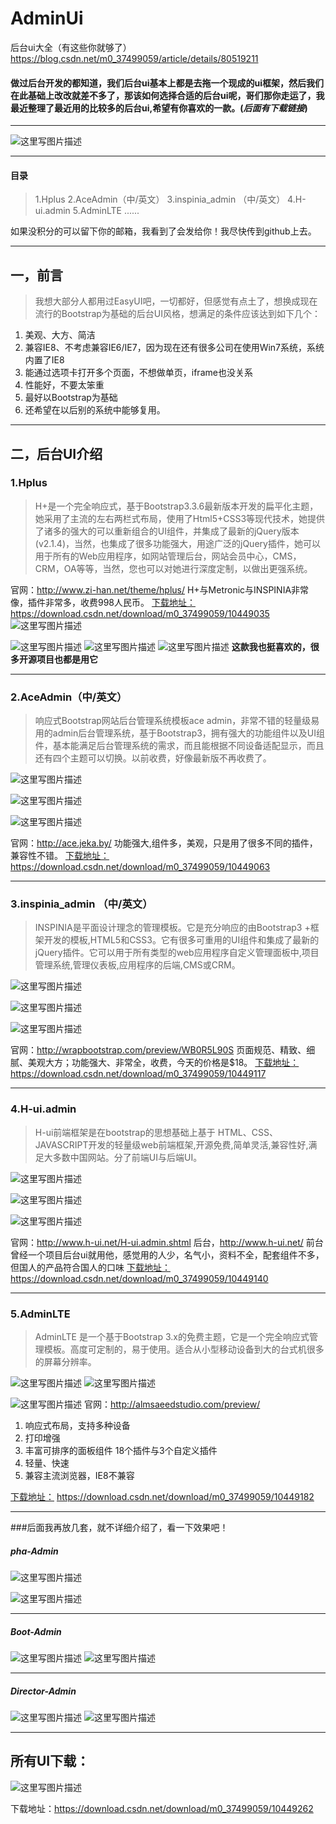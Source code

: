# AdminUi
后台ui大全（有这些你就够了）https://blog.csdn.net/m0_37499059/article/details/80519211



#### 做过后台开发的都知道，我们后台ui基本上都是去拖一个现成的ui框架，然后我们在此基础上改改就差不多了，那该如何选择合适的后台ui呢，哥们那你走运了，我最近整理了最近用的比较多的后台ui,希望有你喜欢的一款。(*后面有下载链接*)
---
![这里写图片描述](https://img-blog.csdn.net/20180531092721616?watermark/2/text/aHR0cHM6Ly9ibG9nLmNzZG4ubmV0L20wXzM3NDk5MDU5/font/5a6L5L2T/fontsize/400/fill/I0JBQkFCMA==/dissolve/70)

---
#### 目录
> 1.Hplus
> 2.AceAdmin（中/英文）
> 3.inspinia_admin （中/英文）
> 4.H-ui.admin
> 5.AdminLTE
> ......

如果没积分的可以留下你的邮箱，我看到了会发给你！我尽快传到github上去。

---
## 一，前言
 >我想大部分人都用过EasyUI吧，一切都好，但感觉有点土了，想换成现在流行的Bootstrap为基础的后台UI风格，想满足的条件应该达到如下几个：
1. 美观、大方、简洁
2. 兼容IE8、不考虑兼容IE6/IE7，因为现在还有很多公司在使用Win7系统，系统内置了IE8
3. 能通过选项卡打开多个页面，不想做单页，iframe也没关系
4. 性能好，不要太笨重
5. 最好以Bootstrap为基础
6. 还希望在以后别的系统中能够复用。

---

## 二，后台UI介绍
### 1.Hplus
>H+是一个完全响应式，基于Bootstrap3.3.6最新版本开发的扁平化主题，她采用了主流的左右两栏式布局，使用了Html5+CSS3等现代技术，她提供了诸多的强大的可以重新组合的UI组件，并集成了最新的jQuery版本(v2.1.4)，当然，也集成了很多功能强大，用途广泛的jQuery插件，她可以用于所有的Web应用程序，如网站管理后台，网站会员中心，CMS，CRM，OA等等，当然，您也可以对她进行深度定制，以做出更强系统。

官网：http://www.zi-han.net/theme/hplus/
H+与Metronic与INSPINIA非常像，插件非常多，收费998人民币。
[下载地址：](https://download.csdn.net/download/m0_37499059/10449035) https://download.csdn.net/download/m0_37499059/10449035
![这里写图片描述](https://img-blog.csdn.net/20180531092832859?watermark/2/text/aHR0cHM6Ly9ibG9nLmNzZG4ubmV0L20wXzM3NDk5MDU5/font/5a6L5L2T/fontsize/400/fill/I0JBQkFCMA==/dissolve/70)

![这里写图片描述](https://img-blog.csdn.net/20180531093021792?watermark/2/text/aHR0cHM6Ly9ibG9nLmNzZG4ubmV0L20wXzM3NDk5MDU5/font/5a6L5L2T/fontsize/400/fill/I0JBQkFCMA==/dissolve/70)
![这里写图片描述](https://img-blog.csdn.net/20180531093122993?watermark/2/text/aHR0cHM6Ly9ibG9nLmNzZG4ubmV0L20wXzM3NDk5MDU5/font/5a6L5L2T/fontsize/400/fill/I0JBQkFCMA==/dissolve/70)
![这里写图片描述](https://img-blog.csdn.net/2018053109313370?watermark/2/text/aHR0cHM6Ly9ibG9nLmNzZG4ubmV0L20wXzM3NDk5MDU5/font/5a6L5L2T/fontsize/400/fill/I0JBQkFCMA==/dissolve/70)
**这款我也挺喜欢的，很多开源项目也都是用它**


---
### 2.AceAdmin（中/英文）
>响应式Bootstrap网站后台管理系统模板ace admin，非常不错的轻量级易用的admin后台管理系统，基于Bootstrap3，拥有强大的功能组件以及UI组件，基本能满足后台管理系统的需求，而且能根据不同设备适配显示，而且还有四个主题可以切换。以前收费，好像最新版不再收费了。

![这里写图片描述](https://img-blog.csdn.net/20180531094024965?watermark/2/text/aHR0cHM6Ly9ibG9nLmNzZG4ubmV0L20wXzM3NDk5MDU5/font/5a6L5L2T/fontsize/400/fill/I0JBQkFCMA==/dissolve/70)

![这里写图片描述](https://img-blog.csdn.net/20180531094416362?watermark/2/text/aHR0cHM6Ly9ibG9nLmNzZG4ubmV0L20wXzM3NDk5MDU5/font/5a6L5L2T/fontsize/400/fill/I0JBQkFCMA==/dissolve/70)

![这里写图片描述](https://img-blog.csdn.net/20180531094854452?watermark/2/text/aHR0cHM6Ly9ibG9nLmNzZG4ubmV0L20wXzM3NDk5MDU5/font/5a6L5L2T/fontsize/400/fill/I0JBQkFCMA==/dissolve/70)

官网：http://ace.jeka.by/
功能强大,组件多，美观，只是用了很多不同的插件，兼容性不错。
[下载地址：](https://download.csdn.net/download/m0_37499059/10449063) https://download.csdn.net/download/m0_37499059/10449063

---
### 3.inspinia_admin （中/英文）
>INSPINIA是平面设计理念的管理模板。它是充分响应的由Bootstrap3 +框架开发的模板,HTML5和CSS3。它有很多可重用的UI组件和集成了最新的jQuery插件。它可以用于所有类型的web应用程序自定义管理面板中,项目管理系统,管理仪表板,应用程序的后端,CMS或CRM。

![这里写图片描述](https://img-blog.csdn.net/20180531095257969?watermark/2/text/aHR0cHM6Ly9ibG9nLmNzZG4ubmV0L20wXzM3NDk5MDU5/font/5a6L5L2T/fontsize/400/fill/I0JBQkFCMA==/dissolve/70)

![这里写图片描述](https://img-blog.csdn.net/2018053109530657?watermark/2/text/aHR0cHM6Ly9ibG9nLmNzZG4ubmV0L20wXzM3NDk5MDU5/font/5a6L5L2T/fontsize/400/fill/I0JBQkFCMA==/dissolve/70)

![这里写图片描述](https://img-blog.csdn.net/20180531095315730?watermark/2/text/aHR0cHM6Ly9ibG9nLmNzZG4ubmV0L20wXzM3NDk5MDU5/font/5a6L5L2T/fontsize/400/fill/I0JBQkFCMA==/dissolve/70)

官网：http://wrapbootstrap.com/preview/WB0R5L90S
页面规范、精致、细腻、美观大方；功能强大、非常全，收费，今天的价格是$18。
[下载地址：](https://download.csdn.net/download/m0_37499059/10449117) https://download.csdn.net/download/m0_37499059/10449117

---

### 4.H-ui.admin
>H-ui前端框架是在bootstrap的思想基础上基于 HTML、CSS、JAVASCRIPT开发的轻量级web前端框架,开源免费,简单灵活,兼容性好,满足大多数中国网站。分了前端UI与后端UI。

![这里写图片描述](https://img-blog.csdn.net/20180531095833806?watermark/2/text/aHR0cHM6Ly9ibG9nLmNzZG4ubmV0L20wXzM3NDk5MDU5/font/5a6L5L2T/fontsize/400/fill/I0JBQkFCMA==/dissolve/70)

![这里写图片描述](https://img-blog.csdn.net/2018053109584343?watermark/2/text/aHR0cHM6Ly9ibG9nLmNzZG4ubmV0L20wXzM3NDk5MDU5/font/5a6L5L2T/fontsize/400/fill/I0JBQkFCMA==/dissolve/70)

![这里写图片描述](https://img-blog.csdn.net/20180531095849927?watermark/2/text/aHR0cHM6Ly9ibG9nLmNzZG4ubmV0L20wXzM3NDk5MDU5/font/5a6L5L2T/fontsize/400/fill/I0JBQkFCMA==/dissolve/70)

官网：http://www.h-ui.net/H-ui.admin.shtml 后台，http://www.h-ui.net/ 前台
曾经一个项目后台ui就用他，感觉用的人少，名气小，资料不全，配套组件不多，但国人的产品符合国人的口味
[下载地址：](https://download.csdn.net/download/m0_37499059/10449140) 
https://download.csdn.net/download/m0_37499059/10449140

---
### 5.AdminLTE
>AdminLTE 是一个基于Bootstrap 3.x的免费主题，它是一个完全响应式管理模板。高度可定制的，易于使用。适合从小型移动设备到大的台式机很多的屏幕分辨率。

![这里写图片描述](https://img-blog.csdn.net/20180531100653592?watermark/2/text/aHR0cHM6Ly9ibG9nLmNzZG4ubmV0L20wXzM3NDk5MDU5/font/5a6L5L2T/fontsize/400/fill/I0JBQkFCMA==/dissolve/70)
![这里写图片描述](https://img-blog.csdn.net/20180531100743782?watermark/2/text/aHR0cHM6Ly9ibG9nLmNzZG4ubmV0L20wXzM3NDk5MDU5/font/5a6L5L2T/fontsize/400/fill/I0JBQkFCMA==/dissolve/70)

![这里写图片描述](https://img-blog.csdn.net/20180531100752348?watermark/2/text/aHR0cHM6Ly9ibG9nLmNzZG4ubmV0L20wXzM3NDk5MDU5/font/5a6L5L2T/fontsize/400/fill/I0JBQkFCMA==/dissolve/70)
官网：http://almsaeedstudio.com/preview/

 1. 响应式布局，支持多种设备 
 2. 打印增强      
 3. 丰富可排序的面板组件 18个插件与3个自定义插件    
 4. 轻量、快速     
 5. 兼容主流浏览器，IE8不兼容

[下载地址：](https://download.csdn.net/download/m0_37499059/10449182) 
https://download.csdn.net/download/m0_37499059/10449182

---
###后面我再放几套，就不详细介绍了，看一下效果吧！
##### pha-Admin
![这里写图片描述](https://img-blog.csdn.net/20180531102107223?watermark/2/text/aHR0cHM6Ly9ibG9nLmNzZG4ubmV0L20wXzM3NDk5MDU5/font/5a6L5L2T/fontsize/400/fill/I0JBQkFCMA==/dissolve/70)

![这里写图片描述](https://img-blog.csdn.net/20180531102115526?watermark/2/text/aHR0cHM6Ly9ibG9nLmNzZG4ubmV0L20wXzM3NDk5MDU5/font/5a6L5L2T/fontsize/400/fill/I0JBQkFCMA==/dissolve/70)

---
##### Boot-Admin
![这里写图片描述](https://img-blog.csdn.net/20180531102257623?watermark/2/text/aHR0cHM6Ly9ibG9nLmNzZG4ubmV0L20wXzM3NDk5MDU5/font/5a6L5L2T/fontsize/400/fill/I0JBQkFCMA==/dissolve/70)
![这里写图片描述](https://img-blog.csdn.net/20180531102305150?watermark/2/text/aHR0cHM6Ly9ibG9nLmNzZG4ubmV0L20wXzM3NDk5MDU5/font/5a6L5L2T/fontsize/400/fill/I0JBQkFCMA==/dissolve/70)

---

##### Director-Admin
![这里写图片描述](https://img-blog.csdn.net/20180531102429846?watermark/2/text/aHR0cHM6Ly9ibG9nLmNzZG4ubmV0L20wXzM3NDk5MDU5/font/5a6L5L2T/fontsize/400/fill/I0JBQkFCMA==/dissolve/70)
![这里写图片描述](https://img-blog.csdn.net/20180531102438128?watermark/2/text/aHR0cHM6Ly9ibG9nLmNzZG4ubmV0L20wXzM3NDk5MDU5/font/5a6L5L2T/fontsize/400/fill/I0JBQkFCMA==/dissolve/70)

---
## 所有UI下载：
![这里写图片描述](https://img-blog.csdn.net/20180531103019237?watermark/2/text/aHR0cHM6Ly9ibG9nLmNzZG4ubmV0L20wXzM3NDk5MDU5/font/5a6L5L2T/fontsize/400/fill/I0JBQkFCMA==/dissolve/70)

下载地址：https://download.csdn.net/download/m0_37499059/10449262


